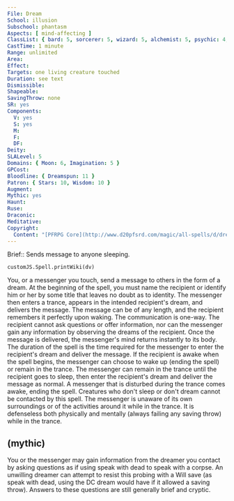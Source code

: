 ```yaml
---
File: Dream
School: illusion
Subschool: phantasm
Aspects: [ mind-affecting ]
ClassList: { bard: 5, sorcerer: 5, wizard: 5, alchemist: 5, psychic: 4, mesmerist: 4, spiritualist: 5, medium: 3 }
CastTime: 1 minute
Range: unlimited
Area: 
Effect: 
Targets: one living creature touched
Duration: see text
Dismissible: 
Shapeable: 
SavingThrow: none
SR: yes
Components:
  V: yes
  S: yes
  M: 
  F: 
  DF: 
Deity: 
SLALevel: 5
Domains: { Moon: 6, Imagination: 5 }
GPCost: 
Bloodline: { Dreamspun: 11 }
Patron: { Stars: 10, Wisdom: 10 }
Augment: 
Mythic: yes
Haunt: 
Ruse: 
Draconic: 
Meditative: 
Copyright:
  Content: "[PFRPG Core](http://www.d20pfsrd.com/magic/all-spells/d/dream)"
---
```

Brief:: Sends message to anyone sleeping.

```dataviewjs
customJS.Spell.printWiki(dv)
```

You, or a messenger you touch, send a message to others in the form of a dream. At the beginning of the spell, you must name the recipient or identify him or her by some title that leaves no doubt as to identity. The messenger then enters a trance, appears in the intended recipient's dream, and delivers the message. The message can be of any length, and the recipient remembers it perfectly upon waking. The communication is one-way. The recipient cannot ask questions or offer information, nor can the messenger gain any information by observing the dreams of the recipient.  Once the message is delivered, the messenger's mind returns instantly to its body. The duration of the spell is the time required for the messenger to enter the recipient's dream and deliver the message.  If the recipient is awake when the spell begins, the messenger can choose to wake up (ending the spell) or remain in the trance.  The messenger can remain in the trance until the recipient goes to sleep, then enter the recipient's dream and deliver the message as normal. A messenger that is disturbed during the trance comes awake, ending the spell.  Creatures who don't sleep or don't dream cannot be contacted by this spell.  The messenger is unaware of its own surroundings or of the activities around it while in the trance. It is defenseless both physically and mentally (always failing any saving throw) while in the trance.


## (mythic)

You or the messenger may gain information from the dreamer you contact by asking questions as if using speak with dead to speak with a corpse. An unwilling dreamer can attempt to resist this probing with a Will save (as speak with dead, using the DC dream would have if it allowed a saving throw). Answers to these questions are still generally brief and cryptic.

